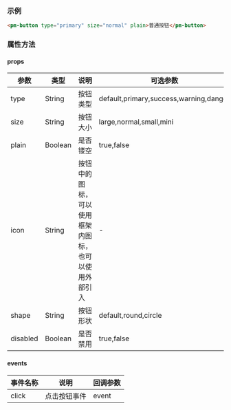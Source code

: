 ### 示例
```html
<pm-button type="primary" size="normal" plain>普通按钮</pm-button>
```
### 属性方法
#### props
| 参数 | 类型 | 说明 | 可选参数 | 默认值 |
| --- | --- | --- | --- | ---|
| type | String | 按钮类型 | default,primary,success,warning,danger | default |
| size | String | 按钮大小 | large,normal,small,mini | normal |
| plain | Boolean | 是否镂空 | true,false | false |
| icon | String | 按钮中的图标，可以使用框架内图标，也可以使用外部引入 | - | - |
| shape | String | 按钮形状 | default,round,circle | default |
| disabled | Boolean | 是否禁用 | true,false | false |
#### events
| 事件名称 | 说明 | 回调参数 | 
| --- | --- | --- |
| click | 点击按钮事件 | event |
